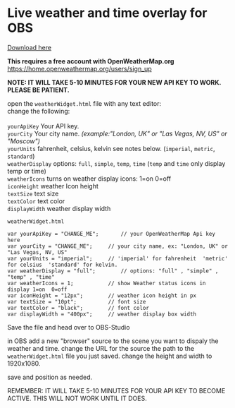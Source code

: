 # Live weather and time overlay for OBS

<a href="https://github.com/ngholson/obs_weather_time_overlay/releases">Download here</a>

**This requires a free account with OpenWeatherMap.org**
https://home.openweathermap.org/users/sign_up 

<B>NOTE: IT WILL TAKE 5-10 MINUTES FOR YOUR NEW API KEY TO WORK. PLEASE BE PATIENT.</b>

open the ```weatherWidget.html``` file with any text editor:<br>
 change the following:<br><br>
 ```yourApiKey``` Your API key.<br>
 ```yourCity``` Your city name. <i>(example:"London, UK" or "Las Vegas, NV, US" or "Moscow")</i><br>
 ```yourUnits``` fahrenheit, celsius, kelvin see notes below. (```imperial```, ```metric```, ```standard```)<br>
 ```weatherDisplay``` options: ```full```, ```simple```, ```temp```, ```time``` (```temp``` and ```time``` only display temp or time)<br>
 ```weatherIcons``` turns on weather display icons: 1=on 0=off<br>
 ```iconHeight``` weather Icon height<br>
 ```textSize``` text size<br>
 ```textColor``` text color<br>
 ```displayWidth``` weather display width<br>

```
weatherWidget.html

var yourApiKey = "CHANGE_ME";		// your OpenWeatherMap Api key here
var yourCity = "CHANGE_ME";		// your city name, ex: "London, UK" or "Las Vegas, NV, US" 
var yourUnits = "imperial";		// 'imperial' for fahrenheit  'metric' for celsius  'standard' for kelvin.
var weatherDisplay = "full";		// options: "full" , "simple" , "temp" , "time"
var weatherIcons = 1;			// show Weather status icons in display 1=on  0=off
var iconHeight = "12px";		// weather icon height in px
var textSize = "10pt";			// font size
var textColor = "black";		// font color
var displayWidth = "400px";		// weather display box width

```

Save the file and head over to OBS-Studio

in OBS add a new "browser" source to the scene you want to dispaly the weather and time. 
change the URL for the source the path to the ```weatherWidget.html``` file you just saved.
change the height and width to 1920x1080.

save and position as needed.

REMEMBER: IT WILL TAKE 5-10 MINUTES FOR YOUR API KEY TO BECOME ACTIVE. THIS WILL NOT WORK UNTIL IT DOES.

